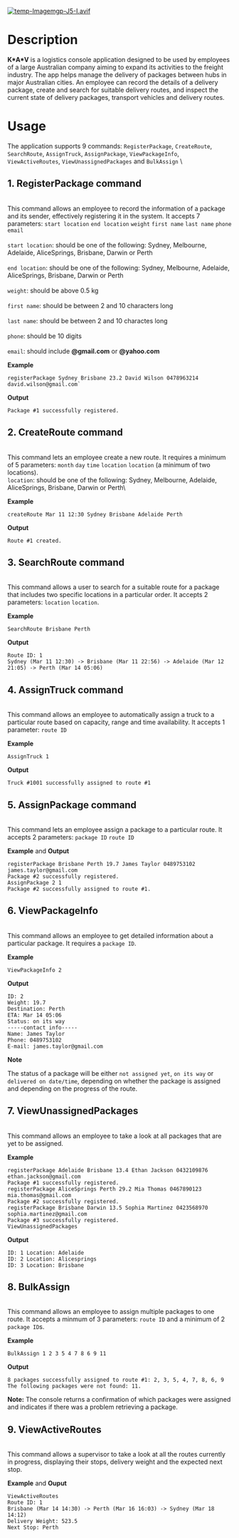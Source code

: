  [![temp-Imagemgp-J5-I.avif](https://i.postimg.cc/3J7zrZCg/temp-Imagemgp-J5-I.avif)](https://postimg.cc/kD1TfKH4)


# Description 

**K\*A*V** is a logistics console application designed to be used by employees of a large Australian company aiming to expand its activities to the freight industry. 
The app helps manage the delivery of packages between hubs in major Australian cities. 
An employee can record the details of a delivery package, create and search for suitable delivery routes,
and inspect the current state of delivery packages, transport vehicles and delivery routes. 

# Usage
The application supports 9 commands: `RegisterPackage`, `CreateRoute`, `SearchRoute`, `AssignTruck`, `AssignPackage`, `ViewPackageInfo`, `ViewActiveRoutes`, `ViewUnassignedPackages` and `BulkAssign`
\
##  1. RegisterPackage command
\
This command allows an employee to record the information of a package and its sender, effectively registering it in the system. It accepts 7 parameters: `start location` `end location` `weight` `first name` `last name` `phone` `email`\
\
`start location`: should be one of the following: Sydney, Melbourne, Adelaide, AliceSprings, Brisbane, Darwin or Perth\
\
`end location`: should be one of the following: Sydney, Melbourne, Adelaide, AliceSprings, Brisbane, Darwin or Perth\
\
`weight`: should be above 0.5 kg\
\
`first name`: should be between 2 and 10 characters long\
\
`last name`: should be between 2 and 10 charactes long\
\
`phone`: should be 10 digits\
\
`email`: should include **@gmail.com** or **@yahoo.com**


**Example** 

```
registerPackage Sydney Brisbane 23.2 David Wilson 0478963214 david.wilson@gmail.com`
```

**Output**

```
Package #1 successfully registered.
```

## 2. CreateRoute command
\
This command lets an employee create a new route. It requires a minimum of 5 parameters: `month` `day` `time` `location` `location` (a minimum of two locations).
\
`location`: should be one of the following: Sydney, Melbourne, Adelaide, AliceSprings, Brisbane, Darwin or Perth\


**Example** 

```
createRoute Mar 11 12:30 Sydney Brisbane Adelaide Perth
```


**Output**

```
Route #1 created.
```



## 3. SearchRoute command
\
This command allows a user to search for a suitable route for a package that includes two specific locations in a particular order. 
It accepts 2 parameters: `location` `location`.

**Example**

```
SearchRoute Brisbane Perth
```

**Output** 
```
Route ID: 1
Sydney (Mar 11 12:30) -> Brisbane (Mar 11 22:56) -> Adelaide (Mar 12 21:05) -> Perth (Mar 14 05:06)
```

## 4. AssignTruck command
\
This command allows an employee to automatically assign a truck to a particular route based on capacity, range and time availability.
It accepts 1 parameter: `route ID`

**Example**

```
AssignTruck 1
```

**Output**

```
Truck #1001 successfully assigned to route #1
```

## 5. AssignPackage command
\
This command lets an employee assign a package to a particular route. 
It accepts 2 parameters: `package ID` `route ID`

**Example** and **Output**

```
registerPackage Brisbane Perth 19.7 James Taylor 0489753102 james.taylor@gmail.com
Package #2 successfully registered.
AssignPackage 2 1
Package #2 successfully assigned to route #1.
```

## 6. ViewPackageInfo 
\
This command allows an employee to get detailed information about a particular package. 
It requires a `package ID`.

**Example**

```
ViewPackageInfo 2
```

**Output**

```
ID: 2
Weight: 19.7
Destination: Perth
ETA: Mar 14 05:06
Status: on its way
-----contact info-----
Name: James Taylor
Phone: 0489753102
E-mail: james.taylor@gmail.com
```

**Note** 

The status of a package will be either `not assigned yet`, `on its way` or `delivered on date/time`, depending on whether the package is assigned and depending on the progress of the route. 


## 7. ViewUnassignedPackages
\
This command allows an employee to take a look at all packages that are yet to be assigned.

**Example**

```
registerPackage Adelaide Brisbane 13.4 Ethan Jackson 0432109876 ethan.jackson@gmail.com
Package #1 successfully registered.
registerPackage AliceSprings Perth 29.2 Mia Thomas 0467890123 mia.thomas@gmail.com
Package #2 successfully registered.
registerPackage Brisbane Darwin 13.5 Sophia Martinez 0423568970 sophia.martinez@gmail.com
Package #3 successfully registered.
ViewUnassignedPackages
```

**Output**

```
ID: 1 Location: Adelaide
ID: 2 Location: Alicesprings
ID: 3 Location: Brisbane
```

## 8. BulkAssign
\
This command allows an employee to assign multiple packages to one route. 
It accepts a minmum of 3 parameters: `route ID` and a minimum of 2 `package ID`s. 

**Example**

```
BulkAssign 1 2 3 5 4 7 8 6 9 11
```

**Output**

```
8 packages successfully assigned to route #1: 2, 3, 5, 4, 7, 8, 6, 9
The following packages were not found: 11.
```

**Note:** The console returns a confirmation of which packages were assigned and indicates if there was a problem retrieving a package. 


## 9. ViewActiveRoutes 
\
This command allows a supervisor to take a look at all the routes currently in progress, displaying their stops, delivery weight and the expected next stop. 

**Example** and **Ouput**

```
ViewActiveRoutes
Route ID: 1
Brisbane (Mar 14 14:30) -> Perth (Mar 16 16:03) -> Sydney (Mar 18 14:12)
Delivery Weight: 523.5 
Next Stop: Perth             
```
